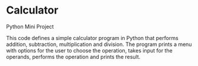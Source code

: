# Calculator
Python Mini Project 

This code defines a simple calculator program in Python that performs addition, subtraction, multiplication and division. The program prints a menu with options for the user to choose the operation, takes input for the operands, performs the operation and prints the result.
